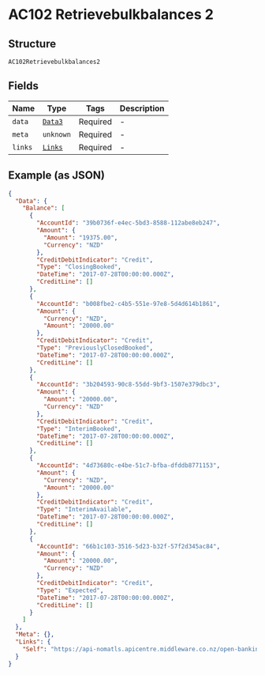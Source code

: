 
# AC102 Retrievebulkbalances 2

## Structure

`AC102Retrievebulkbalances2`

## Fields

| Name | Type | Tags | Description |
|  --- | --- | --- | --- |
| `data` | [`Data3`](../../doc/models/data-3.md) | Required | - |
| `meta` | `unknown` | Required | - |
| `links` | [`Links`](../../doc/models/links.md) | Required | - |

## Example (as JSON)

```json
{
  "Data": {
    "Balance": [
      {
        "AccountId": "39b0736f-e4ec-5bd3-8588-112abe8eb247",
        "Amount": {
          "Amount": "19375.00",
          "Currency": "NZD"
        },
        "CreditDebitIndicator": "Credit",
        "Type": "ClosingBooked",
        "DateTime": "2017-07-28T00:00:00.000Z",
        "CreditLine": []
      },
      {
        "AccountId": "b008fbe2-c4b5-551e-97e8-5d4d614b1861",
        "Amount": {
          "Currency": "NZD",
          "Amount": "20000.00"
        },
        "CreditDebitIndicator": "Credit",
        "Type": "PreviouslyClosedBooked",
        "DateTime": "2017-07-28T00:00:00.000Z",
        "CreditLine": []
      },
      {
        "AccountId": "3b204593-90c8-55dd-9bf3-1507e379dbc3",
        "Amount": {
          "Amount": "20000.00",
          "Currency": "NZD"
        },
        "CreditDebitIndicator": "Credit",
        "Type": "InterimBooked",
        "DateTime": "2017-07-28T00:00:00.000Z",
        "CreditLine": []
      },
      {
        "AccountId": "4d73680c-e4be-51c7-bfba-dfddb8771153",
        "Amount": {
          "Currency": "NZD",
          "Amount": "20000.00"
        },
        "CreditDebitIndicator": "Credit",
        "Type": "InterimAvailable",
        "DateTime": "2017-07-28T00:00:00.000Z",
        "CreditLine": []
      },
      {
        "AccountId": "66b1c103-3516-5d23-b32f-57f2d345ac84",
        "Amount": {
          "Amount": "20000.00",
          "Currency": "NZD"
        },
        "CreditDebitIndicator": "Credit",
        "Type": "Expected",
        "DateTime": "2017-07-28T00:00:00.000Z",
        "CreditLine": []
      }
    ]
  },
  "Meta": {},
  "Links": {
    "Self": "https://api-nomatls.apicentre.middleware.co.nz/open-banking-nz/v2.1/balances"
  }
}
```

